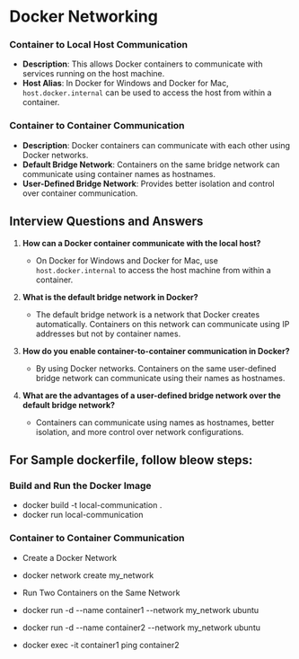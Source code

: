 # Docker Networking

### Container to Local Host Communication

- **Description**: This allows Docker containers to communicate with services running on the host machine.
- **Host Alias**: In Docker for Windows and Docker for Mac, `host.docker.internal` can be used to access the host from within a container.

### Container to Container Communication

- **Description**: Docker containers can communicate with each other using Docker networks.
- **Default Bridge Network**: Containers on the same bridge network can communicate using container names as hostnames.
- **User-Defined Bridge Network**: Provides better isolation and control over container communication.

## Interview Questions and Answers

1. **How can a Docker container communicate with the local host?**
   - On Docker for Windows and Docker for Mac, use `host.docker.internal` to access the host machine from within a container.

2. **What is the default bridge network in Docker?**
   - The default bridge network is a network that Docker creates automatically. Containers on this network can communicate using IP addresses but not by container names.

3. **How do you enable container-to-container communication in Docker?**
   - By using Docker networks. Containers on the same user-defined bridge network can communicate using their names as hostnames.

4. **What are the advantages of a user-defined bridge network over the default bridge network?**
   - Containers can communicate using names as hostnames, better isolation, and more control over network configurations.

## For Sample dockerfile, follow bleow steps:

### Build and Run the Docker Image

- docker build -t local-communication .
- docker run local-communication


### Container to Container Communication
- Create a Docker Network

- docker network create my_network

- Run Two Containers on the Same Network
- docker run -d --name container1 --network my_network ubuntu
- docker run -d --name container2 --network my_network ubuntu
- docker exec -it container1 ping container2